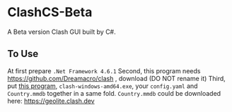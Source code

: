 # ClashCS-Beta
A Beta version Clash GUI built by C#.
## To Use
At first prepare `.Net Framework 4.6.1`
Second, this program needs https://github.com/Dreamacro/clash , download (DO NOT rename it) 
Third, put [this program](https://github.com/Krazysdaki/ClashCS-Beta/releases), `clash-windows-amd64.exe`, your `config.yaml` and `Country.mmdb` together in a same fold.
`Country.mmdb` could be downloaded here: https://geolite.clash.dev
